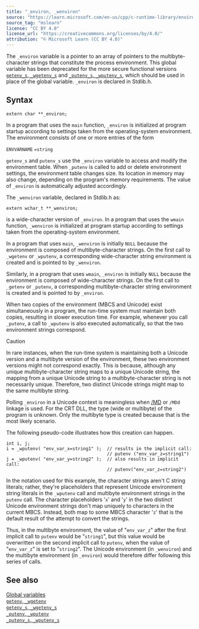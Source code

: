 ```yaml
---
title: "_environ, _wenviron"
source: "https://learn.microsoft.com/en-us/cpp/c-runtime-library/environ-wenviron?view=msvc-170"
source_tag: "mslearn"
license: "CC BY 4.0"
license_url: "https://creativecommons.org/licenses/by/4.0/"
attribution: "© Microsoft Learn (CC BY 4.0)"
---
```

The `_environ` variable is a pointer to an array of pointers to the multibyte-character strings that constitute the process environment. This global variable has been deprecated for the more secure functional versions [`getenv_s`, `_wgetenv_s`](https://learn.microsoft.com/en-us/cpp/c-runtime-library/reference/getenv-s-wgetenv-s?view=msvc-170) and [`_putenv_s`, `_wputenv_s`](https://learn.microsoft.com/en-us/cpp/c-runtime-library/reference/putenv-s-wputenv-s?view=msvc-170), which should be used in place of the global variable. `_environ` is declared in Stdlib.h.

## Syntax

```
extern char **_environ;
```

In a program that uses the `main` function, `_environ` is initialized at program startup according to settings taken from the operating-system environment. The environment consists of one or more entries of the form

`ENVVARNAME` `=string`

`getenv_s` and `putenv_s` use the `_environ` variable to access and modify the environment table. When `_putenv` is called to add or delete environment settings, the environment table changes size. Its location in memory may also change, depending on the program's memory requirements. The value of `_environ` is automatically adjusted accordingly.

The `_wenviron` variable, declared in Stdlib.h as:

```
extern wchar_t **_wenviron;
```

is a wide-character version of `_environ`. In a program that uses the `wmain` function, `_wenviron` is initialized at program startup according to settings taken from the operating-system environment.

In a program that uses `main`, `_wenviron` is initially `NULL` because the environment is composed of multibyte-character strings. On the first call to `_wgetenv` or `_wputenv`, a corresponding wide-character string environment is created and is pointed to by `_wenviron`.

Similarly, in a program that uses `wmain`, `_environ` is initially `NULL` because the environment is composed of wide-character strings. On the first call to `_getenv` or `_putenv`, a corresponding multibyte-character string environment is created and is pointed to by `_environ`.

When two copies of the environment (MBCS and Unicode) exist simultaneously in a program, the run-time system must maintain both copies, resulting in slower execution time. For example, whenever you call `_putenv`, a call to `_wputenv` is also executed automatically, so that the two environment strings correspond.

Caution

In rare instances, when the run-time system is maintaining both a Unicode version and a multibyte version of the environment, these two environment versions might not correspond exactly. This is because, although any unique multibyte-character string maps to a unique Unicode string, the mapping from a unique Unicode string to a multibyte-character string is not necessarily unique. Therefore, two distinct Unicode strings might map to the same multibyte string.

Polling `_environ` in a Unicode context is meaningless when [/MD](https://learn.microsoft.com/en-us/cpp/build/reference/md-mt-ld-use-run-time-library?view=msvc-170) or `/MDd` linkage is used. For the CRT DLL, the type (wide or multibyte) of the program is unknown. Only the multibyte type is created because that is the most likely scenario.

The following pseudo-code illustrates how this creation can happen.

```
int i, j;
i = _wputenv( "env_var_x=string1" );  // results in the implicit call:
                                      // putenv ("env_var_z=string1")
j = _wputenv( "env_var_y=string2" );  // also results in implicit call:
                                      // putenv("env_var_z=string2")
```

In the notation used for this example, the character strings aren't C string literals; rather, they're placeholders that represent Unicode environment string literals in the `_wputenv` call and multibyte environment strings in the `putenv` call. The character placeholders '`x`' and '`y`' in the two distinct Unicode environment strings don't map uniquely to characters in the current MBCS. Instead, both map to some MBCS character '`z`' that is the default result of the attempt to convert the strings.

Thus, in the multibyte environment, the value of "`env_var_z`" after the first implicit call to `putenv` would be "`string1`", but this value would be overwritten on the second implicit call to `putenv`, when the value of "`env_var_z`" is set to "`string2`". The Unicode environment (in `_wenviron`) and the multibyte environment (in `_environ`) would therefore differ following this series of calls.

## See also

[Global variables](https://learn.microsoft.com/en-us/cpp/c-runtime-library/global-variables?view=msvc-170)  
[`getenv`, `_wgetenv`](https://learn.microsoft.com/en-us/cpp/c-runtime-library/reference/getenv-wgetenv?view=msvc-170)  
[`getenv_s`, `_wgetenv_s`](https://learn.microsoft.com/en-us/cpp/c-runtime-library/reference/getenv-s-wgetenv-s?view=msvc-170)  
[`_putenv`, `_wputenv`](https://learn.microsoft.com/en-us/cpp/c-runtime-library/reference/putenv-wputenv?view=msvc-170)  
[`_putenv_s`, `_wputenv_s`](https://learn.microsoft.com/en-us/cpp/c-runtime-library/reference/putenv-s-wputenv-s?view=msvc-170)